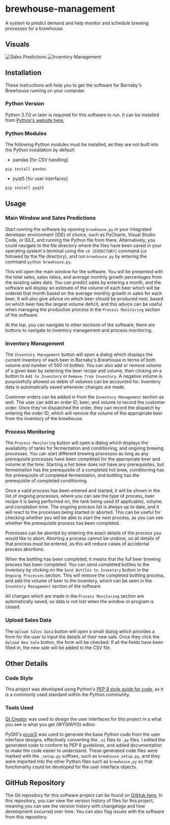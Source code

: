 # brewhouse-management

A system to predict demand and help monitor and schedule brewing processes for
a brewhouse.

## Visuals

![Sales Predictions](https://i.imgur.com/3S2AThA.gif)
![Inventory Management](https://i.imgur.com/zpZNONO.gif)

## Installation

These instructions will help you to get the software for Barnaby's Brewhouse
running on your computer.

### Python Version

Python 3.7.0 or later is required for this software to run. It can be installed
from [Python's website here.](https://www.python.org/getit/)

### Python Modules

The following Python modules must be installed, as they are not built into the
Python installation by default:

- pandas [for CSV handling]

```
pip install pandas
```

- pyqt5 [for user interfaces]

```
pip install pyqt5
```

## Usage

### Main Window and Sales Predictions

Start running the software by opening `brewhouse.py` in your integrated
developer environment (IDE) of choice, such as PyCharm, Visual Studio Code, or
IDLE, and running the Python file from there. Alternatively, you could navigate
to the file directory where the files have been saved in your operating
system's terminal using the `cd [DIRECTORY]` command (`cd` followed by the file
directory), and run `brewhouse.py` by entering the command
`python brewhouse.py`.

This will open the main window for the software. You will be presented with the
total sales, sales ratios, and average monthly growth percentages from the
existing sales data. You can predict sales by entering a month, and the
software will display an estimate of the volume of each beer which will be
ordered that month based on the average monthly growth in sales for each beer.
It will also give advice on which beer should be produced next, based on which
beer has the largest volume deficit, and this advice can be useful when
managing the production process in the `Process Monitoring` section of the
software.

At the top, you can navigate to other sections of the software; there are
buttons to navigate to inventory management and process monitoring.

### Inventory Management

The `Inventory Management` button will open a dialog which displays the current
inventory of each beer in Barnaby's Brewhouse in terms of both volume and
number of 500 ml bottles. You can also add or remove volume of a given beer by
selecting the beer recipe and volume, then clicking on a button to
`Add to Inventory` or `Remove from Inventory`. A negative volume is
purposefully allowed so debts of volumes can be accounted for. Inventory data
is automatically saved whenever changes are made.

Customer orders can be added in from the `Inventory Management` section as
well. The user can add an order ID, beer, and volume to record the customer
order. Once they've dispatched the order, they can record the dispatch by
entering the order ID, which will remove the volume of the appropriate beer
from the inventory of the brewhouse.

### Process Monitoring

The `Process Monitoring` button will open a dialog which displays the
availability of tanks for fermentation and conditioning, and ongoing brewing
processes. You can start different brewing processes as long as any
prerequisite processes have been completed for the appropriate beer and volume
at the time. Starting a hot brew does not have any prerequisites, but
fermentation has the prerequisite of a completed hot brew, conditioning has the
prerequisite of completed fermentation, and bottling has the prerequisite of
completed conditioning.

Once a valid process has been entered and started, it will be shown in the list
of ongoing processes, where you can see the type of process, beer recipe it is
being performed on, the tank being used (if applicable), volume, and completion
time. The ongoing process list is always up to date, and it will react to the
processes being started or aborted. This can be useful for checking whether you
will be able to start the next process, as you can see whether the prerequisite
process has been completed.

Processes can be aborted by entering the exact details of the process you would
like to abort. Aborting a process cannot be undone, so all details of that
process must be entered, as this will reduce cases of accidental process
abortions.

When the bottling has been completed, it means that the full beer brewing
process has been completed. You can send completed bottles to the inventory by
clicking on the `Send Bottles to Inventory` button in the `Ongoing Processes`
section. This will remove the completed bottling process, and add the volume of
beer to the inventory, which can be seen in the `Inventory Management` section
of the software.

All changes which are made in the `Process Monitoring` section are
automatically saved, so data is not lost when the window or program is closed.

### Upload Sales Data

The `Upload Sales Data` button will open a small dialog which provides a form
for the user to input the details of their new sale. Once they click the
`Upload New Sale` button, the form will be checked. If all the fields have been
filled in, the new sale will be added to the CSV file.

## Other Details

### Code Style

This project was developed using Python's
[PEP 8 style guide for code](https://www.python.org/dev/peps/pep-0008/), as it
is a commonly used standard within the Python community.

### Tools Used

[Qt Creator](https://www.qt.io/download) was used to design the user interfaces
for this project in a what you see is what you get (WYSIWYG) editor.

PyQt5's
[pyuic5](https://www.riverbankcomputing.com/static/Docs/PyQt5/designer.html)
was used to generate the base Python code from the user interface designs,
effectively converting the `.ui` files to `.py` files. I edited the generated
code to conform to PEP 8 guidelines, and added documentation to make the code
easier to understand. These generated code files were marked with the
`_setup.py` suffixes, such as `brewhouse_setup.py`, and they were imported into
the other Python files such as `brewhouse.py` so that functionality could be
developed for the user interface objects.

## GitHub Repository

The Git repository for this software project can be found on
[GitHub here.](https://github.com/IsaacCheng9/brewhouse) In this repository,
you can view the version history of files for this project, meaning you can see
the version history with changelogs and how development occurred over time. You
can also flag issues with the software from this repository.